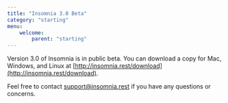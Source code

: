 ```yaml
---
title: "Insomnia 3.0 Beta"
category: "starting"
menu: 
    welcome:
        parent: "starting"
---
```


Version 3.0 of Insomnia is in public beta. You can download a copy for Mac, Windows, and Linux at 
[http://insomnia.rest/download](http://insomnia.rest/download). 

Feel free to contact [support@insomnia.rest](mailto:support@insomnia.rest) if you have any questions
or concerns.